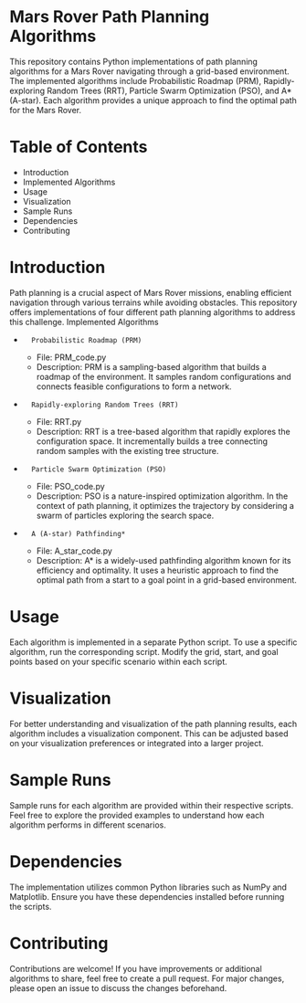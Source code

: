 # Mars Rover Path Planning Algorithms
This repository contains Python implementations of path planning algorithms for a Mars Rover navigating through a grid-based environment. The implemented algorithms include Probabilistic Roadmap (PRM), Rapidly-exploring Random Trees (RRT), Particle Swarm Optimization (PSO), and A* (A-star). Each algorithm provides a unique approach to find the optimal path for the Mars Rover.
# Table of Contents
* Introduction
* Implemented Algorithms
* Usage
* Visualization
* Sample Runs
* Dependencies
* Contributing
# Introduction
Path planning is a crucial aspect of Mars Rover missions, enabling efficient navigation through various terrains while avoiding obstacles. This repository offers implementations of four different path planning algorithms to address this challenge.
Implemented Algorithms
* 		Probabilistic Roadmap (PRM)
    * File: PRM_code.py
    * Description: PRM is a sampling-based algorithm that builds a roadmap of the environment. It samples random configurations and connects feasible configurations to form a network.
* 		Rapidly-exploring Random Trees (RRT)
    * File: RRT.py
    * Description: RRT is a tree-based algorithm that rapidly explores the configuration space. It incrementally builds a tree connecting random samples with the existing tree structure.
* 		Particle Swarm Optimization (PSO)
    * File: PSO_code.py
    * Description: PSO is a nature-inspired optimization algorithm. In the context of path planning, it optimizes the trajectory by considering a swarm of particles exploring the search space.
* 		A (A-star) Pathfinding*
    * File: A_star_code.py
    * Description: A* is a widely-used pathfinding algorithm known for its efficiency and optimality. It uses a heuristic approach to find the optimal path from a start to a goal point in a grid-based environment.
# Usage
Each algorithm is implemented in a separate Python script. To use a specific algorithm, run the corresponding script. Modify the grid, start, and goal points based on your specific scenario within each script.
# Visualization
For better understanding and visualization of the path planning results, each algorithm includes a visualization component. This can be adjusted based on your visualization preferences or integrated into a larger project.
# Sample Runs
Sample runs for each algorithm are provided within their respective scripts. Feel free to explore the provided examples to understand how each algorithm performs in different scenarios.
# Dependencies
The implementation utilizes common Python libraries such as NumPy and Matplotlib. Ensure you have these dependencies installed before running the scripts.
# Contributing
Contributions are welcome! If you have improvements or additional algorithms to share, feel free to create a pull request. For major changes, please open an issue to discuss the changes beforehand.

